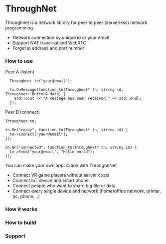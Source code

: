 # ThroughNet

Throughnet is a network library for peer to peer (serverless) network programming.

- Network connection by unique id or your email
- Support NAT traversal and WebRTC
- Forget ip address and port number

### How to use
Peer A (listen)
```
  Throughnet tn("your@email");

  tn.OnMessage(function_tn(Throughnet* tn, string id, Throughnet::Buffer& data) {
    std::cout << "A message has been received." << std::endl;
  });
 ```
Peer B (connect)
```
Throughnet tn;

tn.On("ready", function_tn(Throughnet* tn, string id) {
  tn->Connect("your@email");
});

tn.On("connected", function_tn(Throughnet* tn, string id) {
  tn->Send("your@email", "Hello world");
});
```

You can make your own application with ThroughnNet
- Connect VR game players without server costs
- Connect IoT device and smart phone
- Connect people who want to share big file or data
- Connect every single device and network (home/office network, printer, pc, phone, ..)

### How it works


### How to build


### Support
